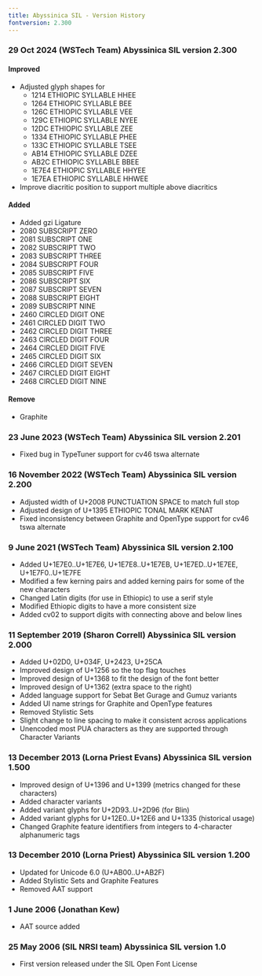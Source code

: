```yaml
---
title: Abyssinica SIL - Version History
fontversion: 2.300
---
```


### 29 Oct 2024 (WSTech Team) Abyssinica SIL version 2.300

#### Improved
- Adjusted glyph shapes for
  - 1214 ETHIOPIC SYLLABLE HHEE
  - 1264 ETHIOPIC SYLLABLE BEE
  - 126C ETHIOPIC SYLLABLE VEE
  - 129C ETHIOPIC SYLLABLE NYEE
  - 12DC ETHIOPIC SYLLABLE ZEE
  - 1334 ETHIOPIC SYLLABLE PHEE
  - 133C ETHIOPIC SYLLABLE TSEE
  - AB14 ETHIOPIC SYLLABLE DZEE
  - AB2C ETHIOPIC SYLLABLE BBEE
  - 1E7E4 ETHIOPIC SYLLABLE HHYEE
  - 1E7EA ETHIOPIC SYLLABLE HHWEE
- Improve diacritic position to support multiple above diacritics

#### Added
- Added gzi Ligature
- 2080 SUBSCRIPT ZERO
- 2081 SUBSCRIPT ONE
- 2082 SUBSCRIPT TWO
- 2083 SUBSCRIPT THREE
- 2084 SUBSCRIPT FOUR
- 2085 SUBSCRIPT FIVE
- 2086 SUBSCRIPT SIX
- 2087 SUBSCRIPT SEVEN
- 2088 SUBSCRIPT EIGHT
- 2089 SUBSCRIPT NINE
- 2460 CIRCLED DIGIT ONE
- 2461 CIRCLED DIGIT TWO
- 2462 CIRCLED DIGIT THREE
- 2463 CIRCLED DIGIT FOUR
- 2464 CIRCLED DIGIT FIVE
- 2465 CIRCLED DIGIT SIX
- 2466 CIRCLED DIGIT SEVEN
- 2467 CIRCLED DIGIT EIGHT
- 2468 CIRCLED DIGIT NINE

#### Remove
- Graphite

### 23 June 2023 (WSTech Team) Abyssinica SIL version 2.201
- Fixed bug in TypeTuner support for cv46 tswa alternate

### 16 November 2022 (WSTech Team) Abyssinica SIL version 2.200
- Adjusted width of U+2008 PUNCTUATION SPACE to match full stop
- Adjusted design of U+1395 ETHIOPIC TONAL MARK KENAT
- Fixed inconsistency between Graphite and OpenType support for cv46 tswa alternate

### 9 June 2021 (WSTech Team) Abyssinica SIL version 2.100
- Added U+1E7E0..U+1E7E6, U+1E7E8..U+1E7EB, U+1E7ED..U+1E7EE, U+1E7F0..U+1E7FE
- Modified a few kerning pairs and added kerning pairs for some of the new characters
- Changed Latin digits (for use in Ethiopic) to use a serif style
- Modified Ethiopic digits to have a more consistent size
- Added cv02 to support digits with connecting above and below lines

### 11 September 2019 (Sharon Correll) Abyssinica SIL version 2.000
- Added U+02D0, U+034F, U+2423, U+25CA
- Improved design of U+1256 so the top flag touches
- Improved design of U+1368 to fit the design of the font better
- Improved design of U+1362 (extra space to the right)
- Added language support for Sebat Bet Gurage and Gumuz variants
- Added UI name strings for Graphite and OpenType features
- Removed Stylistic Sets
- Slight change to line spacing to make it consistent across applications
- Unencoded most PUA characters as they are supported through Character Variants

### 13 December 2013 (Lorna Priest Evans) Abyssinica SIL version 1.500
- Improved design of U+1396 and U+1399 (metrics changed for these characters)
- Added character variants
- Added variant glyphs for U+2D93..U+2D96 (for Blin)
- Added variant glyphs for U+12E0..U+12E6 and U+1335 (historical usage)
- Changed Graphite feature identifiers from integers to 4-character 
  alphanumeric tags

### 13 December 2010 (Lorna Priest) Abyssinica SIL version 1.200
- Updated for Unicode 6.0 (U+AB00..U+AB2F)
- Added Stylistic Sets and Graphite Features
- Removed AAT support

### 1 June 2006 (Jonathan Kew)
- AAT source added

### 25 May 2006 (SIL NRSI team)  Abyssinica SIL version 1.0
- First version released under the SIL Open Font License
